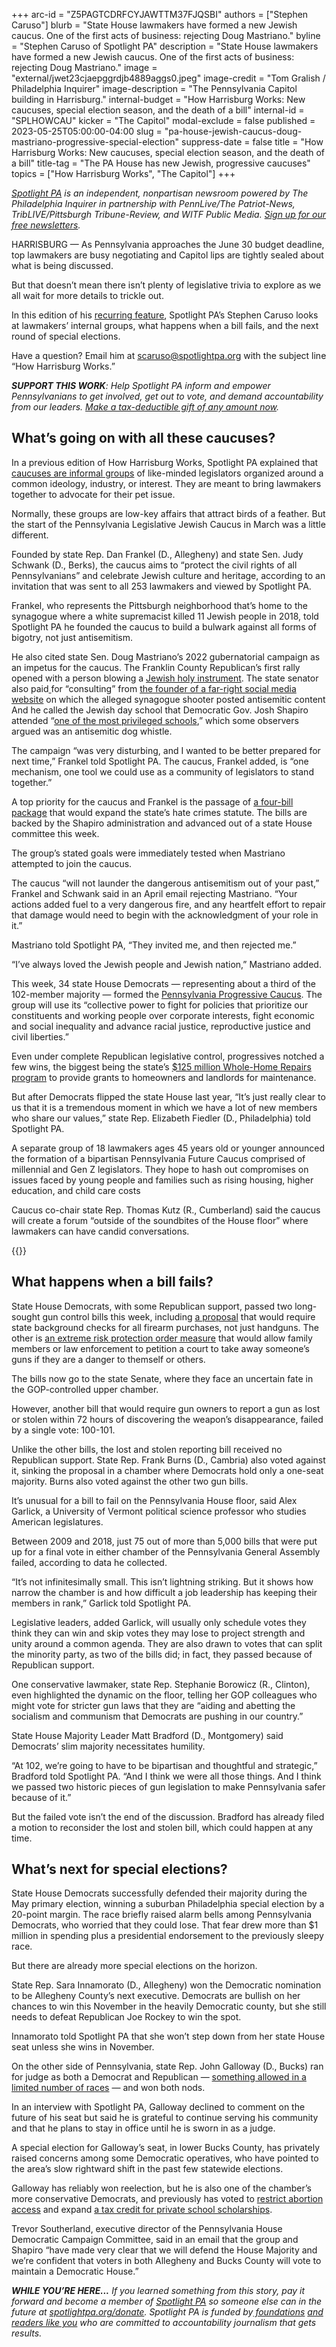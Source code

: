 +++
arc-id = "Z5PAGTCDRFCYJAWTTM37FJQSBI"
authors = ["Stephen Caruso"]
blurb = "State House lawmakers have formed a new Jewish caucus. One of the first acts of business: rejecting Doug Mastriano."
byline = "Stephen Caruso of Spotlight PA"
description = "State House lawmakers have formed a new Jewish caucus. One of the first acts of business: rejecting Doug Mastriano."
image = "external/jwet23cjaepggrdjb4889aggs0.jpeg"
image-credit = "Tom Gralish / Philadelphia Inquirer"
image-description = "The Pennsylvania Capitol building in Harrisburg."
internal-budget = "How Harrisburg Works: New caucuses, special election season, and the death of a bill"
internal-id = "SPLHOWCAU"
kicker = "The Capitol"
modal-exclude = false
published = 2023-05-25T05:00:00-04:00
slug = "pa-house-jewish-caucus-doug-mastriano-progressive-special-election"
suppress-date = false
title = "How Harrisburg Works: New caucuses, special election season, and the death of a bill"
title-tag = "The PA House has new Jewish, progressive caucuses"
topics = ["How Harrisburg Works", "The Capitol"]
+++

<a href="https://www.spotlightpa.org/"><i>Spotlight PA</i></a><i> is an independent, nonpartisan newsroom powered by The Philadelphia Inquirer in partnership with PennLive/The Patriot-News, TribLIVE/Pittsburgh Tribune-Review, and WITF Public Media. </i><a href="https://www.spotlightpa.org/newsletters"><i>Sign up for our free newsletters</i></a><i>.</i>

HARRISBURG — As Pennsylvania approaches the June 30 budget deadline, top lawmakers are busy negotiating and Capitol lips are tightly sealed about what is being discussed.

But that doesn’t mean there isn’t plenty of legislative trivia to explore as we all wait for more details to trickle out.

In this edition of his <a href="https://www.spotlightpa.org/news/2022/09/pa-capitol-lawmaker-per-diems-speaker-majority-leader-caucus/">recurring feature</a>, Spotlight PA’s Stephen Caruso looks at lawmakers’ internal groups, what happens when a bill fails, and the next round of special elections.

Have a question? Email him at <a href="mailto:scaruso@spotlightpa.org" target="_blank">scaruso@spotlightpa.org</a> with the subject line “How Harrisburg Works.”

<i><b>SUPPORT THIS WORK</b></i><i>: Help Spotlight PA inform and empower Pennsylvanians to get involved, get out to vote, and demand accountability from our leaders. </i><a href="https://www.spotlightpa.org/donate?campaign=701Dn000000YgozIAC"><i>Make a tax-deductible gift of any amount now</i></a><i>.</i>

## What’s going on with all these caucuses?

In a previous edition of How Harrisburg Works, Spotlight PA explained that <a href="https://www.spotlightpa.org/news/2022/09/pa-capitol-lawmaker-per-diems-speaker-majority-leader-caucus/">caucuses are informal groups</a> of like-minded legislators organized around a common ideology, industry, or interest. They are meant to bring lawmakers together to advocate for their pet issue.

Normally, these groups are low-key affairs that attract birds of a feather. But the start of the Pennsylvania Legislative Jewish Caucus in March was a little different.

Founded by state Rep. Dan Frankel (D., Allegheny) and state Sen. Judy Schwank (D., Berks), the caucus aims to “protect the civil rights of all Pennsylvanians” and celebrate Jewish culture and heritage, according to an invitation that was sent to all 253 lawmakers and viewed by Spotlight PA.

Frankel, who represents the Pittsburgh neighborhood that’s home to the synagogue where a white supremacist killed 11 Jewish people in 2018, told Spotlight PA he founded the caucus to build a bulwark against all forms of bigotry, not just antisemitism.

He also cited state Sen. Doug Mastriano’s 2022 gubernatorial campaign as an impetus for the caucus. The Franklin County Republican’s first rally opened with a person blowing a <a href="https://www.jpost.com/american-politics/article-691969">Jewish holy instrument</a>. The state senator also paid<a href="https://www.wesa.fm/courts-justice/2022-07-13/gop-candidate-for-pa-governor-mastriano-paid-5-000-to-the-website-used-by-the-tree-of-life-shooter"> </a>for “consulting” from <a href="https://www.wesa.fm/courts-justice/2022-07-13/gop-candidate-for-pa-governor-mastriano-paid-5-000-to-the-website-used-by-the-tree-of-life-shooter">the founder of a far-right social media website</a> on which the alleged synagogue shooter posted antisemitic content And he called the Jewish day school that Democratic Gov. Josh Shapiro attended “<a href="https://www.timesofisrael.com/gop-candidate-makes-opponents-jewish-day-school-an-issue-in-pa-governor-race/">one of the most privileged schools</a>,” which some observers argued was an antisemitic dog whistle.

The campaign “was very disturbing, and I wanted to be better prepared for next time,” Frankel told Spotlight PA. The caucus, Frankel added, is “one mechanism, one tool we could use as a community of legislators to stand together.”

<script src="https://www.spotlightpa.org/embed.js" async></script><div data-spl-embed-version="1" data-spl-src="https://www.spotlightpa.org/embeds/newsletter/"></div>


A top priority for the caucus and Frankel is the passage of <a href="https://www.legis.state.pa.us/cfdocs/Legis/CSM/showMemoPublic.cfm?chamber=H&SPick=20230&cosponId=38636">a four-bill package</a> that would expand the state’s hate crimes statute. The bills are backed by the Shapiro administration and advanced out of a state House committee this week.

The group’s stated goals were immediately tested when Mastriano attempted to join the caucus.

The caucus “will not launder the dangerous antisemitism out of your past,” Frankel and Schwank said in an April email rejecting Mastriano. “Your actions added fuel to a very dangerous fire, and any heartfelt effort to repair that damage would need to begin with the acknowledgment of your role in it.”

Mastriano told Spotlight PA, “They invited me, and then rejected me.”

“I’ve always loved the Jewish people and Jewish nation,” Mastriano added.

This week, 34 state House Democrats — representing about a third of the 102-member majority — formed the <a href="https://www.politicspa.com/progressive-caucus-formed-in-pa-house/121745/">Pennsylvania Progressive Caucus</a>. The group will use its “collective power to fight for policies that prioritize our constituents and working people over corporate interests, fight economic and social inequality and advance racial justice, reproductive justice and civil liberties.”

Even under complete Republican legislative control, progressives notched a few wins, the biggest being the state’s <a href="https://dced.pa.gov/programs/covid-19-arpa-whole-home-repairs-program/">$125 million Whole-Home Repairs program</a> to provide grants to homeowners and landlords for maintenance.

But after Democrats flipped the state House last year, “It’s just really clear to us that it is a tremendous moment in which we have a lot of new members who share our values,” state Rep. Elizabeth Fiedler (D., Philadelphia) told Spotlight PA.

A separate group of 18 lawmakers ages 45 years old or younger announced the formation of a bipartisan Pennsylvania Future Caucus comprised of millennial and Gen Z legislators. They hope to hash out compromises on issues faced by young people and families such as rising housing, higher education, and child care costs

Caucus co-chair state Rep. Thomas Kutz (R., Cumberland) said the caucus will create a forum “outside of the soundbites of the House floor” where lawmakers can have candid conversations.

{{<picture src="external/7bzqf3qb0jnjgsrrjdv4gy1f8w.jpeg" description="Members of the public show support for legislative action against gun violence at the Harrisburg Capitol in 2019." caption="Members of the public show support for legislative action against gun violence at the Harrisburg Capitol in 2019." credit="Commonwealth Media Services">}} 

## What happens when a bill fails?

State House Democrats, with some Republican support, passed two long-sought gun control bills this week, including <a href="https://www.legis.state.pa.us/cfdocs/billinfo/billinfo.cfm?sYear=2023&amp;sInd=0&amp;body=H&amp;type=B&amp;bn=714">a proposal</a> that would require state background checks for all firearm purchases, not just handguns. The other is <a href="https://www.legis.state.pa.us/cfdocs/billinfo/billinfo.cfm?syear=2023&amp;sind=0&amp;body=H&amp;type=B&amp;bn=1018">an extreme risk protection order measure</a> that would allow family members or law enforcement to petition a court to take away someone’s guns if they are a danger to themself or others.

The bills now go to the state Senate, where they face an uncertain fate in the GOP-controlled upper chamber.

However, another bill that would require gun owners to report a gun as lost or stolen within 72 hours of discovering the weapon’s disappearance, failed by a single vote: 100-101.

Unlike the other bills, the lost and stolen reporting bill received no Republican support. State Rep. Frank Burns (D., Cambria) also voted against it, sinking the proposal in a chamber where Democrats hold only a one-seat majority. Burns also voted against the other two gun bills.

It’s unusual for a bill to fail on the Pennsylvania House floor, said Alex Garlick, a University of Vermont political science professor who studies American legislatures.

Between 2009 and 2018, just 75 out of more than 5,000 bills that were put up for a final vote in either chamber of the Pennsylvania General Assembly failed, according to data he collected.

“It’s not infinitesimally small. This isn’t lightning striking. But it shows how narrow the chamber is and how difficult a job leadership has keeping their members in rank,” Garlick told Spotlight PA.

Legislative leaders, added Garlick, will usually only schedule votes they think they can win and skip votes they may lose to project strength and unity around a common agenda. They are also drawn to votes that can split the minority party, as two of the bills did; in fact, they passed because of Republican support.

One conservative lawmaker, state Rep. Stephanie Borowicz (R., Clinton), even highlighted the dynamic on the floor, telling her GOP colleagues who might vote for stricter gun laws that they are “aiding and abetting the socialism and communism that Democrats are pushing in our country.”

State House Majority Leader Matt Bradford (D., Montgomery) said Democrats’ slim majority necessitates humility.

“At 102, we’re going to have to be bipartisan and thoughtful and strategic,” Bradford told Spotlight PA. “And I think we were all those things. And I think we passed two historic pieces of gun legislation to make Pennsylvania safer because of it.”

But the failed vote isn’t the end of the discussion. Bradford has already filed a motion to reconsider the lost and stolen bill, which could happen at any time.

## What’s next for special elections?

State House Democrats successfully defended their majority during the May primary election, winning a suburban Philadelphia special election by a 20-point margin. The race briefly raised alarm bells among Pennsylvania Democrats, who worried that they could lose. That fear drew more than $1 million in spending plus a presidential endorsement to the previously sleepy race.

But there are already more special elections on the horizon.

State Rep. Sara Innamorato (D., Allegheny) won the Democratic nomination to be Allegheny County’s next executive. Democrats are bullish on her chances to win this November in the heavily Democratic county, but she still needs to defeat Republican Joe Rockey to win the spot.

Innamorato told Spotlight PA that she won’t step down from her state House seat unless she wins in November.

<script src="https://www.spotlightpa.org/embed.js" async></script><div data-spl-embed-version="1" data-spl-src="https://www.spotlightpa.org/embeds/donate/?eyebrow_text=SPRING%20MEMBER%20DRIVE&teaser_text=Before%20you%20continue...%20This%20vital%20public-service%20journalism%20is%20only%20possible%20with%20your%20support.%20%3Cb%3EMake%20a%20gift%20to%20Spotlight%20PA%20now%20and%20it%20will%20be%20DOUBLED%20as%20part%20of%20our%20Spring%20Member%20Drive.%3C%2Fb%3E&cta_text=GET%20YOUR%20GIFT%20DOUBLED"></div>


On the other side of Pennsylvania, state Rep. John Galloway (D., Bucks) ran for judge as both a Democrat and Republican — <a href="https://www.spotlightpa.org/news/2023/05/cross-file-school-board-republican-democrat-pennsylvania/">something allowed in a limited number of races</a> — and won both nods.

In an interview with Spotlight PA, Galloway declined to comment on the future of his seat but said he is grateful to continue serving his community and that he plans to stay in office until he is sworn in as a judge.

A special election for Galloway’s seat, in lower Bucks County, has privately raised concerns among some Democratic operatives, who have pointed to the area’s slow rightward shift in the past few statewide elections.

Galloway has reliably won reelection, but he is also one of the chamber’s more conservative Democrats, and previously has voted to <a href="https://medium.com/bensalem-times/bill-prohibiting-abortion-because-of-prenatal-diagnosis-of-down-syndrome-approved-by-house-b665e29b632b">restrict abortion access</a> and expand <a href="https://www.legis.state.pa.us/CFDOCS/Legis/RC/Public/rc_view_action2.cfm?sess_yr=2019&amp;sess_ind=0&amp;rc_body=H&amp;rc_nbr=261">a tax credit for private school scholarships</a>.

Trevor Southerland, executive director of the Pennsylvania House Democratic Campaign Committee, said in an email that the group and Shapiro “have made very clear that we will defend the House Majority and we’re confident that voters in both Allegheny and Bucks County will vote to maintain a Democratic House.”

<i><b>WHILE YOU’RE HERE...</b></i><i> If you learned something from this story, pay it forward and become a member of </i><a href="https://www.spotlightpa.org/"><i>Spotlight PA</i></a><i> so someone else can in the future at </i><a href="https://www.spotlightpa.org/donate"><i>spotlightpa.org/donate</i></a><i>. Spotlight PA is funded by</i><a href="https://www.spotlightpa.org/support"><i> foundations</i></a><i> </i><a href="https://www.spotlightpa.org/support"><i>and readers like you</i></a><i> who are committed to accountability journalism that gets results.</i>
